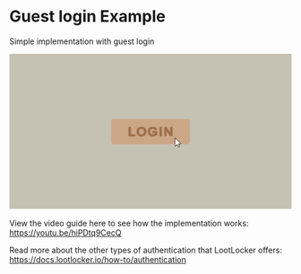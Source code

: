 # Guest login Example
Simple implementation with guest login

![](https://github.com/LootLocker/guest-login-example/blob/main/UIAnimations.gif)

View the video guide here to see how the implementation works:
https://youtu.be/hiPDtq9CecQ

Read more about the other types of authentication that LootLocker offers:
https://docs.lootlocker.io/how-to/authentication
